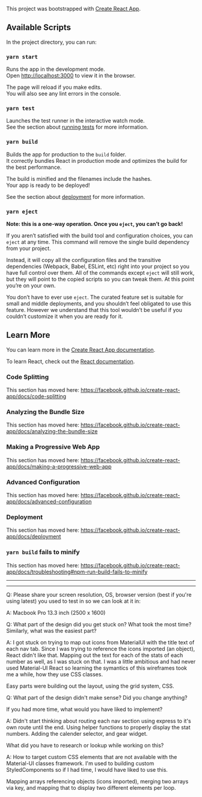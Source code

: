 This project was bootstrapped with [Create React App](https://github.com/facebook/create-react-app).

## Available Scripts

In the project directory, you can run:

### `yarn start`

Runs the app in the development mode.<br />
Open [http://localhost:3000](http://localhost:3000) to view it in the browser.

The page will reload if you make edits.<br />
You will also see any lint errors in the console.

### `yarn test`

Launches the test runner in the interactive watch mode.<br />
See the section about [running tests](https://facebook.github.io/create-react-app/docs/running-tests) for more information.

### `yarn build`

Builds the app for production to the `build` folder.<br />
It correctly bundles React in production mode and optimizes the build for the best performance.

The build is minified and the filenames include the hashes.<br />
Your app is ready to be deployed!

See the section about [deployment](https://facebook.github.io/create-react-app/docs/deployment) for more information.

### `yarn eject`

**Note: this is a one-way operation. Once you `eject`, you can’t go back!**

If you aren’t satisfied with the build tool and configuration choices, you can `eject` at any time. This command will remove the single build dependency from your project.

Instead, it will copy all the configuration files and the transitive dependencies (Webpack, Babel, ESLint, etc) right into your project so you have full control over them. All of the commands except `eject` will still work, but they will point to the copied scripts so you can tweak them. At this point you’re on your own.

You don’t have to ever use `eject`. The curated feature set is suitable for small and middle deployments, and you shouldn’t feel obligated to use this feature. However we understand that this tool wouldn’t be useful if you couldn’t customize it when you are ready for it.

## Learn More

You can learn more in the [Create React App documentation](https://facebook.github.io/create-react-app/docs/getting-started).

To learn React, check out the [React documentation](https://reactjs.org/).

### Code Splitting

This section has moved here: https://facebook.github.io/create-react-app/docs/code-splitting

### Analyzing the Bundle Size

This section has moved here: https://facebook.github.io/create-react-app/docs/analyzing-the-bundle-size

### Making a Progressive Web App

This section has moved here: https://facebook.github.io/create-react-app/docs/making-a-progressive-web-app

### Advanced Configuration

This section has moved here: https://facebook.github.io/create-react-app/docs/advanced-configuration

### Deployment

This section has moved here: https://facebook.github.io/create-react-app/docs/deployment

### `yarn build` fails to minify

This section has moved here: https://facebook.github.io/create-react-app/docs/troubleshooting#npm-run-build-fails-to-minify






------------------------------------------------------------------------------------------------------------------
------------------------------------------------------------------------------------------------------------------
Q: Please share your screen resolution, OS, browser version (best if you're using latest) you used to test in so we can look at it in:

A: Macbook Pro 13.3 inch (2500 x 1600)

Q: What part of the design did you get stuck on? What took the most time? Similarly, what was the easiest part?

A: I got stuck on trying to map out icons from MaterialUI with the title text of each nav tab. Since I was trying to reference the icons imported (an object), React didn't like that. Mapping out the text for each of the stats of each number as well, as I was stuck on that. I was a little ambitious and had never used Material-UI React so learning the symantics of this wireframes took me a while, how they use CSS classes. 

Easy parts were building out the layout, using the grid system, CSS. 

Q: What part of the design didn't make sense? Did you change anything?

If you had more time, what would you have liked to implement?

A: Didn't start thinking about routing each nav section using express to it's own route until the end. Using helper functions to properly display the stat numbers. Adding the calender selector, and gear widget. 

What did you have to research or lookup while working on this? 

A: How to target custom CSS elements that are not available with the Material-UI classes framework. I'm used to building custom StyledComponents so if I had time, I would have liked to use this. 

Mapping arrays referencing objects (icons imported), merging two arrays via key, and mapping that to display two different elements per loop.